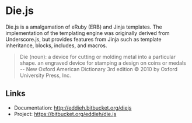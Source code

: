 # Die.js

Die.js is a amalgamation of eRuby (ERB) and Jinja templates. The
implementation of the templating engine was originally derived from
Underscore.js, but provides features from Jinja such as template
inheritance, blocks, includes, and macros.

  > Die (noun):
    a device for cutting or molding metal into a particular shape. an
    engraved device for stamping a design on coins or medals
    -- New Oxford American Dictionary 3rd edition © 2010 by Oxford
       University Press, Inc.

## Links
* Documentation: http://eddieh.bitbucket.org/diejs
* Project: https://bitbucket.org/eddieh/die.js
